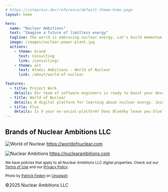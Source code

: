 ```yaml
---
# https://vitepress.dev/reference/default-theme-home-page
layout: home

hero:
  name: "Nuclear Ambitions"
  text: "Imagine a future of limitless energy"
  tagline: The world is embracing nuclear energy. Let's build momentum together.
  image: /images/nuclear-power-plant.jpg
  actions:
    - theme: brand
      text: Consulting
      link: /consulting/
    - theme: alt
      text: Atomic Ambitions - World of Nuclear
      link: /about/world-of-nuclear

features:
  - title: Project Work
    details: Our team of software engineers is ready to boost your development efforts.
  - title: World of Nuclear
    details: A digital platform for learning about nuclear energy. Join Zanzibar, Nuclear Hero, in his quest to empower the world.
  - title: Flux
    details: Is X your ex-social-platform? Does BlueSky leave you blue? Does Reddit make you red in the face? Try fluxing your power on Flux.
---
```


## Brands of Nuclear Ambitions LLC

![World of Nuclear](/images/logo-cherenkov-clear-bg.png)
https://worldofnuclear.com

![Nuclear Ambitions](/images/na-logo-full-tm.png)
https://nuclearambitions.com

<span style="font-size:smaller">We have policies that apply to all Nuclear Ambitions LLC digital properties. Check out our [Terms of Use](/legal/terms-of-use) and our [Privacy Policy](/legal/privacy-policy).</span>

<span style="font-size:smaller">Photo by <a href="https://unsplash.com/@federi?utm_content=creditCopyText&utm_medium=referral&utm_source=unsplash">Patrick Federi</a> on <a href="https://unsplash.com/photos/white-smoke-coming-out-from-green-field-uvtUELc92SI?utm_content=creditCopyText&utm_medium=referral&utm_source=unsplash">Unsplash</a></span>

&copy;2025 Nuclear Ambitions LLC
